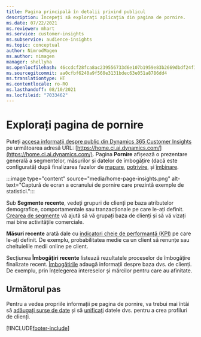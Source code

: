 ```yaml
---
title: Pagina principală în detalii privind publicul
description: Începeți să explorați aplicația din pagina de pornire.
ms.date: 07/22/2021
ms.reviewer: mhart
ms.service: customer-insights
ms.subservice: audience-insights
ms.topic: conceptual
author: NimrodMagen
ms.author: nimagen
manager: shellyha
ms.openlocfilehash: 46ccdcf28fca8ac239556733d6e107b1959e83b2669dbdf24f143a525e8d28d3
ms.sourcegitcommit: aa0cfbf6240a9f560e3131bdec63e051a8786dd4
ms.translationtype: HT
ms.contentlocale: ro-RO
ms.lasthandoff: 08/10/2021
ms.locfileid: "7033462"
---
```

# <a name="explore-the-home-page"></a>Explorați pagina de pornire

Puteți [accesa informații despre public din Dynamics 365 Customer Insights](https://home.ci.ai.dynamics.com/) pe următoarea adresă URL: [https://home.ci.ai.dynamics.com/](https://home.ci.ai.dynamics.com/).
Pagina **Pornire** afișează o prezentare generală a segmentelor, măsurilor și datelor de îmbogățire (dacă este configurată) după finalizarea fazelor de [mapare](map-entities.md), [potrivire](match-entities.md), și [îmbinare](merge-entities.md).

:::image type="content" source="media/home-page-insights.png" alt-text="Captură de ecran a ecranului de pornire care prezintă exemple de statistici.":::

Sub **Segmente recente**, vedeți grupuri de clienți pe baza atributelor demografice, comportamentale sau tranzacționale pe care le-ați definit. [Crearea de segmente](segments.md) vă ajută să vă grupați baza de clienți și să vă vizați mai bine activitățile comerciale.

**Măsuri recente** arată dale cu [indicatori cheie de performanță (KPI)](measures.md) pe care le-ați definit. De exemplu, probabilitatea medie ca un client să renunțe sau cheltuielile medii online pe client.

Secțiunea **Îmbogățiri recente** listează rezultatele proceselor de îmbogățire finalizate recent. [Îmbogățirile](enrichment-hub.md) adaugă informații despre baza dvs. de clienți. De exemplu, prin înțelegerea intereselor și mărcilor pentru care au afinitate.

## <a name="next-step"></a>Următorul pas

Pentru a vedea propriile informații pe pagina de pornire, va trebui mai întâi să [adăugați surse de date](data-sources.md) și să [unificați](data-unification.md) datele dvs. pentru a crea profiluri de clienți.

[!INCLUDE[footer-include](../includes/footer-banner.md)]